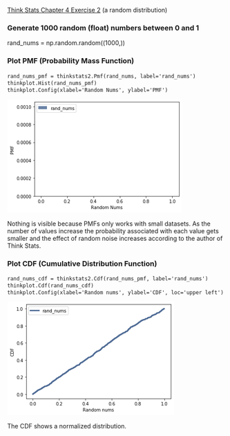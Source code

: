 [Think Stats Chapter 4 Exercise 2](http://greenteapress.com/thinkstats2/html/thinkstats2005.html#toc41) (a random distribution)

### Generate 1000 random (float) numbers between 0 and 1
rand_nums = np.random.random((1000,))

### Plot PMF (Probability Mass Function)
    rand_nums_pmf = thinkstats2.Pmf(rand_nums, label='rand_nums')
    thinkplot.Hist(rand_nums_pmf)
    thinkplot.Config(xlabel='Random Nums', ylabel='PMF')

![plot 1](https://github.com/abalone23/dsp/blob/master/lessons/statistics/4-2a.png)

Nothing is visible because PMFs only works with small datasets. As the number of values increase the probability associated with each value gets smaller and the effect of random noise increases according to the author of Think Stats.

### Plot CDF (Cumulative Distribution Function)
    rand_nums_cdf = thinkstats2.Cdf(rand_nums_pmf, label='rand_nums')
    thinkplot.Cdf(rand_nums_cdf)
    thinkplot.Config(xlabel='Random nums', ylabel='CDF', loc='upper left')

![plot 2](https://github.com/abalone23/dsp/blob/master/lessons/statistics/4-2b.png)

The CDF shows a normalized distribution.
